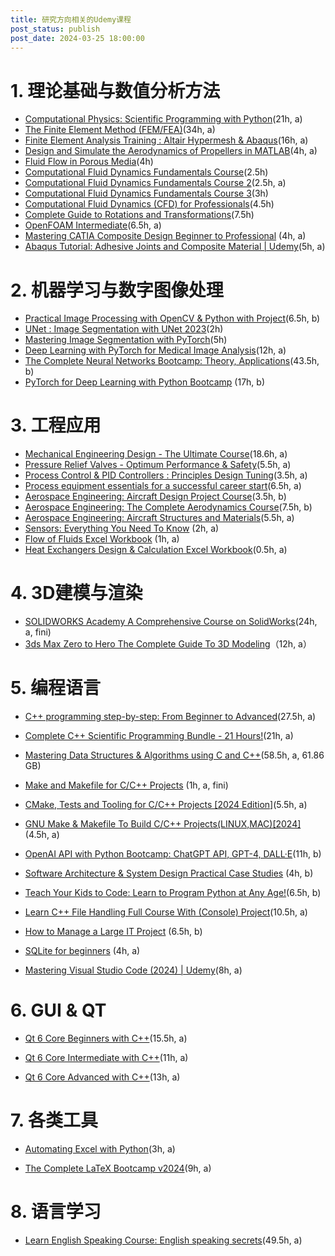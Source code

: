 ```yaml
---
title: 研究方向相关的Udemy课程
post_status: publish
post_date: 2024-03-25 18:00:00
---
```


# 1. 理论基础与数值分析方法

-   [Computational Physics: Scientific Programming with Python](https://www.udemy.com/course/computational-physics/?couponCode=2021PM20)(21h, a)
-   [The Finite Element Method (FEM/FEA)](https://www.udemy.com/course/the-finite-element-method/?couponCode=LEADERSALE24B)(34h, a)
-   [Finite Element Analysis Training : Altair Hypermesh & Abaqus](https://www.udemy.com/course/complete-course-altair-hypermesh-abaqusindustry-projects/?kw=Finite+Element+Analysis+Training+%3A+Altair+Hypermesh+%26+Abaqus&src=sac&couponCode=LEADERSALE24B)(16h, a)
-   [Design and Simulate the Aerodynamics of Propellers in MATLAB](https://www.udemy.com/course/aerodynamics-propeller-matlab-simulate-design-wing/?kw=Design+and+Simulate+the+Aerodynamics+of+Propellers+in+MATLAB&src=sac&couponCode=LEADERSALE24B)(4h, a)
-   [Fluid Flow in Porous Media](https://www.udemy.com/course/fluid-flow-in-porous-media/?couponCode=2021PM20)(4h)
-   [Computational Fluid Dynamics Fundamentals Course](https://www.udemy.com/course/computational-fluid-dynamics-fundamentals-course/?couponCode=2021PM20)(2.5h)
-   [Computational Fluid Dynamics Fundamentals Course 2](https://www.udemy.com/course/computational-fluid-dynamics-fundamentals-course-2/?kw=Computational+Fluid+Dynamics+Fundamentals+Course&src=sac&couponCode=2021PM20)(2.5h, a)
-   [Computational Fluid Dynamics Fundamentals Course 3](https://www.udemy.com/course/computational-fluid-dynamics-fundamentals-course-3/?couponCode=2021PM20)(3h)
-   [Computational Fluid Dynamics (CFD) for Professionals](https://www.udemy.com/course/cfd-for-professionals/?couponCode=2021PM20)(4.5h)
-   [Complete Guide to Rotations and Transformations](https://www.udemy.com/course/complete-guide-to-rotations-and-transformations/?couponCode=2021PM20)(7.5h)
-   [OpenFOAM Intermediate](https://www.udemy.com/course/openfoam-intermediate/?couponCode=2021PM20)(6.5h, a)
-   [Mastering CATIA Composite Design Beginner to Professional](https://www.udemy.com/course/mastering-catia-composite-design-beginner-to-professional/?couponCode=LEADERSALE24B) (4h, a)
-   [Abaqus Tutorial: Adhesive Joints and Composite Material | Udemy](https://www.udemy.com/course/abaqus-tutorial-intermediate/?couponCode=KEEPLEARNING)(5h, a)

# 2. 机器学习与数字图像处理

-   [Practical Image Processing with OpenCV & Python with Project](https://www.udemy.com/course/image-processing-using-opencv-from-zero-to-hero/?kw=Practical+Image+Processing+with+OpenCV+%26+Python+with+Project&src=sac&couponCode=LEADERSALE24B)(6.5h, b)
-   [UNet : Image Segmentation with UNet 2023](https://www.udemy.com/course/unet-image-segmentation-with-unet-2023/?couponCode=2021PM20)(2h)
-   [Mastering Image Segmentation with PyTorch](https://www.udemy.com/course/mastering-image-segmentation-with-pytorch/?couponCode=2021PM20)(5h)
-   [Deep Learning with PyTorch for Medical Image Analysis](https://www.udemy.com/course/deep-learning-with-pytorch-for-medical-image-analysis/?couponCode=2021PM20)(12h, a)
-   [The Complete Neural Networks Bootcamp: Theory, Applications](https://www.udemy.com/course/the-complete-neural-networks-bootcamp-theory-applications/?couponCode=KEEPLEARNING)(43.5h, b)
-   [PyTorch for Deep Learning with Python Bootcamp](https://www.udemy.com/course/pytorch-for-deep-learning-with-python-bootcamp/?kw=PyTorch+for+Deep+Learning+with+Python+Bootcamp&src=sac&couponCode=LEADERSALE24B) (17h, b)

# 3. 工程应用

-   [Mechanical Engineering Design - The Ultimate Course](https://www.udemy.com/course/mechanical-engineering-design-ultimate-course/?couponCode=2021PM20)(18.6h, a)
-   [Pressure Relief Valves - Optimum Performance & Safety](https://www.udemy.com/course/pressure-relief-valves-optimum-performance-safety/?kw=Pressure+Relief+Valves+-+Optimum+Performance+%26+Safety&src=sac&couponCode=LEADERSALE24B)(5.5h, a)
-   [Process Control & PID Controllers : Principles Design Tuning](https://www.udemy.com/course/process-control-pid-controllers-principles-design-tuning/?kw=Process+Control+%26+PID+Controllers+%3A+Principles+Design+Tuning&src=sac&couponCode=LEADERSALE24B)(3.5h, a)
-   [Process equipment essentials for a successful career start](https://www.udemy.com/course/process-equipment-essentials-for-a-successful-career-start/?couponCode=2021PM20)(6.5h, a)
-   [Aerospace Engineering: Aircraft Design Project Course](https://www.udemy.com/course/aerospace-engineering-aircraft-design-project-course/?kw=Aerospace+Engineering%3A+Aircraft+Design+Project+Course&src=sac&couponCode=LEADERSALE24B)(3.5h, b)
-   [Aerospace Engineering: The Complete Aerodynamics Course](https://www.udemy.com/course/aerospace-engineering-the-complete-aerodynamics-course/?kw=Aerospace+Engineering%3A+The+Complete+Aerodynamics+Course&src=sac&couponCode=LEADERSALE24B)(7.5h, b)
-   [Aerospace Engineering: Aircraft Structures and Materials](https://www.udemy.com/course/aerospace-engineering-aircraft-structures-and-materials/?kw=Aerospace+Engineering%3A+Aircraft+Structures+and+Materials&src=sac&couponCode=LEADERSALE24B)(5.5h, a)
-   [Sensors: Everything You Need To Know](https://www.udemy.com/course/sensors-interfacing-sensor-wiring-sensor-temperature-humidity-sensors/?couponCode=2021PM20) (2h, a)
-   [Flow of Fluids Excel Workbook](https://www.udemy.com/course/flow-of-fluids-excel-workbook/?couponCode=LEADERSALE24B) (1h, a)
-   [Heat Exchangers Design & Calculation Excel Workbook](https://www.udemy.com/course/heat-exchangers-design-calculation-excel-workbook/?couponCode=2021PM20)(0.5h, a)


# 4. 3D建模与渲染

- [SOLIDWORKS Academy A Comprehensive Course on SolidWorks](https://www.udemy.com/course/solidworks-ncd)(24h, a, fini)
- [3ds Max Zero to Hero The Complete Guide To 3D Modeling](https://www.udemy.com/course/3ds-max-zero-to-hero/?couponCode=LEADERSALE24B)（12h, a）

# 5. 编程语言

-   [C++ programming step-by-step: From Beginner to Advanced](https://www.udemy.com/course/cplusplus-programming-step-by-step/?kw=C%2B%2B+programming+step-by-step%3A+From+Beginner+to+Advanced&src=sac&couponCode=LEADERSALE24B)(27.5h, a)
    
-   [Complete C++ Scientific Programming Bundle - 21 Hours!](https://www.udemy.com/course/cpp-for-scientific-programming/?kw=Complete+C%2B%2B+Scientific+Programming+Bundle&src=sac&couponCode=LEADERSALE24B)(21h, a)
    
-   [Mastering Data Structures & Algorithms using C and C++](https://www.udemy.com/course/datastructurescncpp/?kw=Mastering+Data+Structures+%26+Algorithms+using+C+and+C%2B%2B&src=sac&couponCode=LEADERSALE24B)(58.5h, a, 61.86 GB)
    
-   [Make and Makefile for C/C++ Projects](https://www.udemy.com/course/make-and-makefile-for-cc-projects-2022-edition/?kw=Make+and+Makefile+for+C%2FC%2B%2B+Projects&src=sac&couponCode=LEADERSALE24B) (1h, a, fini)
    
-   [CMake, Tests and Tooling for C/C++ Projects [2024 Edition]](https://www.udemy.com/course/cmake-tests-and-tooling-for-cc-projects/?kw=CMake%2C+Tests+and+Tooling+for+C%2FC%2B%2B+Projects&src=sac&couponCode=LEADERSALE24B)(5.5h, a)
    
-   [GNU Make & Makefile To Build C/C++ Projects(LINUX,MAC)[2024]](https://www.udemy.com/course/gnu-make-makefile-to-build-cc-projects-linuxmac/?couponCode=2021PM20) (4.5h, a)

-   [OpenAI API with Python Bootcamp: ChatGPT API, GPT-4, DALL·E](https://www.udemy.com/course/openai-api-chatgpt-gpt4-with-python-bootcamp/?couponCode=2021PM20)(11h, b)

-   [Software Architecture & System Design Practical Case Studies](https://www.udemy.com/course/software-architecture-system-design-practical-case-studies/?kw=Software+Architecture+%26+System+Design+Practical+Case+Studies&src=sac&couponCode=LEADERSALE24B) (4h, b)
    
-   [Teach Your Kids to Code: Learn to Program Python at Any Age!](https://www.udemy.com/course/teach-your-kids-to-code/?kw=Teach+Your+Kids+to+Code%3A+Learn+to+Program+Python+at+Any+Age%21&src=sac&couponCode=LEADERSALE24B)(6.5h, b)
    
-   [Learn C++ File Handling Full Course With (Console) Project](https://www.udemy.com/course/learn-c-file-handling-full-course-with-console-project/?couponCode=KEEPLEARNING)(10.5h, a)

-   [How to Manage a Large IT Project](https://www.udemy.com/course/managing-a-large-it-project/?couponCode=LEADERSALE24B) (6.5h, b)

-   [SQLite for beginners](https://www.udemy.com/course/sqlite-for-beginners/?couponCode=LEADERSALE24B) (4h, a)

-   [Mastering Visual Studio Code (2024) | Udemy](https://www.udemy.com/course/mastering-visual-studio-code/?couponCode=KEEPLEARNING)(8h, a)

# 6. GUI & QT

-   [Qt 6 Core Beginners with C++](https://www.udemy.com/course/qt-6-core-beginners-with-cpp/?kw=Qt+6+Core+Beginners+with+C%2B%2B&src=sac&couponCode=LEADERSALE24B)(15.5h, a)
    
-   [Qt 6 Core Intermediate with C++](https://www.udemy.com/course/qt-6-core-intermediate/?kw=Qt+6+Core+Intermediate+with+C%2B%2B&src=sac&couponCode=LEADERSALE24B)(11h, a)
    
-   [Qt 6 Core Advanced with C++](https://www.udemy.com/course/qt-6-core-advanced/?kw=Qt+6+Core+Advanced+with+C%2B%2B&src=sac&couponCode=LEADERSALE24B)(13h, a)

# 7. 各类工具

-   [Automating Excel with Python](https://www.udemy.com/course/automating-excel-with-python/?couponCode=KEEPLEARNING)(3h, a)
    
-   [The Complete LaTeX Bootcamp v2024](https://www.udemy.com/course/writing-a-full-latex-document-from-scratch/?couponCode=2021PM20)(9h, a)

# 8. 语言学习

-   [Learn English Speaking Course: English speaking secrets](https://www.udemy.com/course/how-to-understand-native-speakers/?kw=Learn+English+Speaking+Course%3A+English+speaking+secrets&src=sac&couponCode=LEADERSALE24B)(49.5h, a)